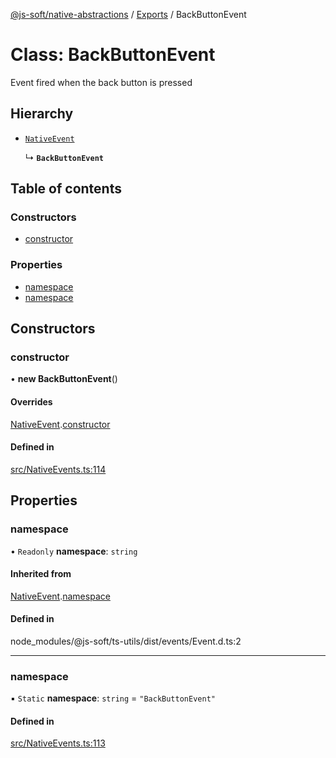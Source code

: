[@js-soft/native-abstractions](../README.md) / [Exports](../modules.md) / BackButtonEvent

# Class: BackButtonEvent

Event fired when the back button is pressed

## Hierarchy

-   [`NativeEvent`](NativeEvent.md)

    ↳ **`BackButtonEvent`**

## Table of contents

### Constructors

-   [constructor](BackButtonEvent.md#constructor)

### Properties

-   [namespace](BackButtonEvent.md#namespace)
-   [namespace](BackButtonEvent.md#namespace)

## Constructors

### constructor

• **new BackButtonEvent**()

#### Overrides

[NativeEvent](NativeEvent.md).[constructor](NativeEvent.md#constructor)

#### Defined in

[src/NativeEvents.ts:114](https://github.com/js-soft/ts-native-access/blob/68cf98a/packages/abstractions/src/NativeEvents.ts#L114)

## Properties

### namespace

• `Readonly` **namespace**: `string`

#### Inherited from

[NativeEvent](NativeEvent.md).[namespace](NativeEvent.md#namespace)

#### Defined in

node_modules/@js-soft/ts-utils/dist/events/Event.d.ts:2

---

### namespace

▪ `Static` **namespace**: `string` = `"BackButtonEvent"`

#### Defined in

[src/NativeEvents.ts:113](https://github.com/js-soft/ts-native-access/blob/68cf98a/packages/abstractions/src/NativeEvents.ts#L113)
